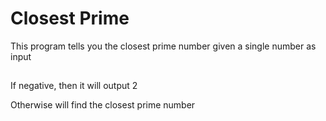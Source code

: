 # Closest Prime

This program tells you the closest prime number given a single number as input

##

If negative, then it will output 2

Otherwise will find the closest prime number